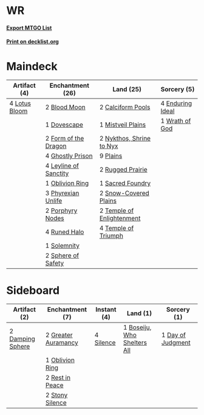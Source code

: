 # WR

#### [Export MTGO List](../collection/WR/WR.txt)
#### [Print on decklist.org](http://decklist.org/?deckmain=2%09Blood%20Moon%0A2%09Calciform%20Pools%0A1%09Dovescape%0A4%09Enduring%20Ideal%0A2%09Form%20of%20the%20Dragon%0A4%09Ghostly%20Prison%0A4%09Leyline%20of%20Sanctity%0A4%09Lotus%20Bloom%0A1%09Mistveil%20Plains%0A2%09Nykthos,%20Shrine%20to%20Nyx%0A1%09Oblivion%20Ring%0A3%09Phyrexian%20Unlife%0A9%09Plains%0A2%09Porphyry%20Nodes%0A2%09Rugged%20Prairie%0A4%09Runed%20Halo%0A1%09Sacred%20Foundry%0A2%09Snow-Covered%20Plains%0A1%09Solemnity%0A2%09Sphere%20of%20Safety%0A2%09Temple%20of%20Enlightenment%0A4%09Temple%20of%20Triumph%0A1%09Wrath%20of%20God&deckside=1%09Boseiju,%20Who%20Shelters%20All%0A2%09Damping%20Sphere%0A1%09Day%20of%20Judgment%0A2%09Greater%20Auramancy%0A1%09Oblivion%20Ring%0A2%09Rest%20in%20Peace%0A4%09Silence%0A2%09Stony%20Silence)
# Maindeck

|                                      Artifact (4)                                      |                                        Enchantment (26)                                        |                                             Land (25)                                              |                                       Sorcery (5)                                        |
|----------------------------------------------------------------------------------------|------------------------------------------------------------------------------------------------|----------------------------------------------------------------------------------------------------|------------------------------------------------------------------------------------------|
|4 [Lotus Bloom](http://gatherer.wizards.com/Pages/Card/Details.aspx?multiverseid=370562)|2 [Blood Moon](http://gatherer.wizards.com/Pages/Card/Details.aspx?multiverseid=45386)          |2 [Calciform Pools](http://gatherer.wizards.com/Pages/Card/Details.aspx?multiverseid=108930)        |4 [Enduring Ideal](http://gatherer.wizards.com/Pages/Card/Details.aspx?multiverseid=87598)|
|                                                                                        |1 [Dovescape](http://gatherer.wizards.com/Pages/Card/Details.aspx?multiverseid=107428)          |1 [Mistveil Plains](http://gatherer.wizards.com/Pages/Card/Details.aspx?multiverseid=142014)        |1 [Wrath of God](http://gatherer.wizards.com/Pages/Card/Details.aspx?multiverseid=129808) |
|                                                                                        |2 [Form of the Dragon](http://gatherer.wizards.com/Pages/Card/Details.aspx?multiverseid=84068)  |2 [Nykthos, Shrine to Nyx](http://gatherer.wizards.com/Pages/Card/Details.aspx?multiverseid=373713) |                                                                                          |
|                                                                                        |4 [Ghostly Prison](http://gatherer.wizards.com/Pages/Card/Details.aspx?multiverseid=420683)     |9 [Plains](http://gatherer.wizards.com/Pages/Card/Details.aspx?multiverseid=439856)                 |                                                                                          |
|                                                                                        |4 [Leyline of Sanctity](http://gatherer.wizards.com/Pages/Card/Details.aspx?multiverseid=204993)|2 [Rugged Prairie](http://gatherer.wizards.com/Pages/Card/Details.aspx?multiverseid=442236)         |                                                                                          |
|                                                                                        |1 [Oblivion Ring](http://gatherer.wizards.com/Pages/Card/Details.aspx?multiverseid=174909)      |1 [Sacred Foundry](http://gatherer.wizards.com/Pages/Card/Details.aspx?multiverseid=405106)         |                                                                                          |
|                                                                                        |3 [Phyrexian Unlife](http://gatherer.wizards.com/Pages/Card/Details.aspx?multiverseid=218058)   |2 [Snow-Covered Plains](http://gatherer.wizards.com/Pages/Card/Details.aspx?multiverseid=121267)    |                                                                                          |
|                                                                                        |2 [Porphyry Nodes](http://gatherer.wizards.com/Pages/Card/Details.aspx?multiverseid=124470)     |2 [Temple of Enlightenment](http://gatherer.wizards.com/Pages/Card/Details.aspx?multiverseid=378535)|                                                                                          |
|                                                                                        |4 [Runed Halo](http://gatherer.wizards.com/Pages/Card/Details.aspx?multiverseid=154005)         |4 [Temple of Triumph](http://gatherer.wizards.com/Pages/Card/Details.aspx?multiverseid=373560)      |                                                                                          |
|                                                                                        |1 [Solemnity](http://gatherer.wizards.com/Pages/Card/Details.aspx?multiverseid=430711)          |                                                                                                    |                                                                                          |
|                                                                                        |2 [Sphere of Safety](http://gatherer.wizards.com/Pages/Card/Details.aspx?multiverseid=420694)   |                                                                                                    |                                                                                          |


# Sideboard

|                                       Artifact (2)                                        |                                       Enchantment (7)                                        |                                    Instant (4)                                     |                                              Land (1)                                               |                                        Sorcery (1)                                         |
|-------------------------------------------------------------------------------------------|----------------------------------------------------------------------------------------------|------------------------------------------------------------------------------------|-----------------------------------------------------------------------------------------------------|--------------------------------------------------------------------------------------------|
|2 [Damping Sphere](http://gatherer.wizards.com/Pages/Card/Details.aspx?multiverseid=443101)|2 [Greater Auramancy](http://gatherer.wizards.com/Pages/Card/Details.aspx?multiverseid=147425)|4 [Silence](http://gatherer.wizards.com/Pages/Card/Details.aspx?multiverseid=191083)|1 [Boseiju, Who Shelters All](http://gatherer.wizards.com/Pages/Card/Details.aspx?multiverseid=75305)|1 [Day of Judgment](http://gatherer.wizards.com/Pages/Card/Details.aspx?multiverseid=439344)|
|                                                                                           |1 [Oblivion Ring](http://gatherer.wizards.com/Pages/Card/Details.aspx?multiverseid=174909)    |                                                                                    |                                                                                                     |                                                                                            |
|                                                                                           |2 [Rest in Peace](http://gatherer.wizards.com/Pages/Card/Details.aspx?multiverseid=442021)    |                                                                                    |                                                                                                     |                                                                                            |
|                                                                                           |2 [Stony Silence](http://gatherer.wizards.com/Pages/Card/Details.aspx?multiverseid=247425)    |                                                                                    |                                                                                                     |                                                                                            |

